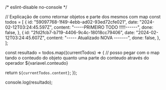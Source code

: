 /* eslint-disable no-console */

// Explicação de como retornar objetos e parte dos mesmos com map
const todos = [
  {
    id: "59097768-1f49-4ebb-ad02-93ed72cfe021",
    date: "2024-02-12T03:24:45.597Z",
    content: "-----PRIMEIRO TODO !!!!!------",
    done: false,
  },
  {
    id: "2fd2fcb7-b719-4406-9c4c-18018cc79406",
    date: "2024-02-12T03:24:45.607Z",
    content: "----- Atualizado NOVA -------",
    done: false,
  },
];

const resultado = todos.map((currentTodos) => {
  // posso pegar com o map tando o conteudo do objeto quanto uma parte do conteudo através do operador ${variavel.conteudo}

  return `${currentTodos.content}`;
});

console.log(resultado);
